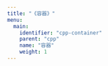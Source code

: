 ```yaml
---
title: "《容器》"
menu:
  main:
    identifier: "cpp-container"
    parent: "cpp"
    name: "容器"
    weight: 1
---
```


